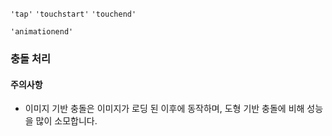 

`'tap'`
`'touchstart'`
`'touchend'`

`'animationend'`

### 충돌 처리
#### 주의사항
* 이미지 기반 충돌은 이미지가 로딩 된 이후에 동작하며, 도형 기반 충돌에 비해 성능을 많이 소모합니다.
